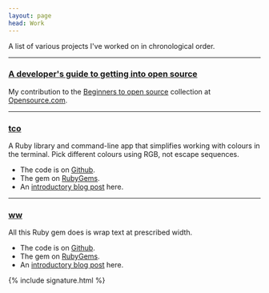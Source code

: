 ```yaml
---
layout: page
head: Work
---
```


A list of various projects I've worked on in chronological order.

---

### [A developer's guide to getting into open source](http://opensource.com/life/15/2/developers-guide-getting-involved-open-source)

My contribution to the [Beginners to open source](http://opensource.com/resources/beginners-open-source)
collection at [Opensource.com](http://opensource.com).

---

### [tco](https://github.com/pazdera/tco)

A Ruby library and command-line app that simplifies working with colours in the
terminal. Pick different colours using RGB, not escape sequences.

* The code is on [Github](https://github.com/pazdera/tco).
* The gem on [RubyGems](https://rubygems.org/gems/tco).
* An [introductory blog post](http://radek.io/2014/03/30/tco/) here.

---

### [ww](https://github.com/pazdera/word_wrap)

All this Ruby gem does is wrap text at prescribed width.

* The code is on [Github](https://github.com/pazdera/word_wrap).
* The gem on [RubyGems](https://rubygems.org/gems/word_wrap).
* An [introductory blog post](http://radek.io/2014/01/25/word-wrap-in-ruby/) here.

<footer class="post-footer">
    {% include signature.html %}
</footer>
